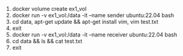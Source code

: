 1. docker volume create ex1_vol
2. docker run -v ex1_vol:/data -it –name sender ubuntu:22.04 bash
3. cd data, apt-get update && apt-get install vim, vim test.txt
4. exit
5. docker run -v ex1_vol:/data -it –name receiver ubuntu:22.04 bash
6. cd data && ls && cat test.txt
7. exit